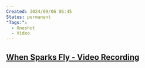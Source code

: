 ```yaml
---
Created: 2024/09/06 06:45
Status: permanent
"Tags:":
  - Oneshot
  - Video
---
```

## [When Sparks Fly - Video Recording](https://youtu.be/2mQDUOSk_H4)